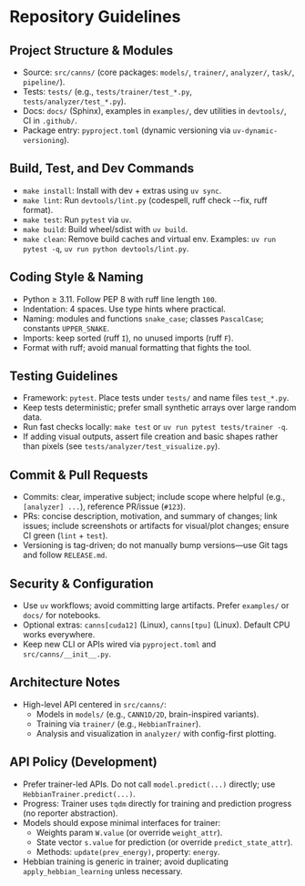# Repository Guidelines

## Project Structure & Modules
- Source: `src/canns/` (core packages: `models/`, `trainer/`, `analyzer/`, `task/`, `pipeline/`).
- Tests: `tests/` (e.g., `tests/trainer/test_*.py`, `tests/analyzer/test_*.py`).
- Docs: `docs/` (Sphinx), examples in `examples/`, dev utilities in `devtools/`, CI in `.github/`.
- Package entry: `pyproject.toml` (dynamic versioning via `uv-dynamic-versioning`).

## Build, Test, and Dev Commands
- `make install`: Install with dev + extras using `uv sync`.
- `make lint`: Run `devtools/lint.py` (codespell, ruff check --fix, ruff format).
- `make test`: Run `pytest` via `uv`.
- `make build`: Build wheel/sdist with `uv build`.
- `make clean`: Remove build caches and virtual env.
Examples: `uv run pytest -q`, `uv run python devtools/lint.py`.

## Coding Style & Naming
- Python ≥ 3.11. Follow PEP 8 with ruff line length `100`.
- Indentation: 4 spaces. Use type hints where practical.
- Naming: modules and functions `snake_case`; classes `PascalCase`; constants `UPPER_SNAKE`.
- Imports: keep sorted (ruff `I`), no unused imports (ruff `F`).
- Format with ruff; avoid manual formatting that fights the tool.

## Testing Guidelines
- Framework: `pytest`. Place tests under `tests/` and name files `test_*.py`.
- Keep tests deterministic; prefer small synthetic arrays over large random data.
- Run fast checks locally: `make test` or `uv run pytest tests/trainer -q`.
- If adding visual outputs, assert file creation and basic shapes rather than pixels (see `tests/analyzer/test_visualize.py`).

## Commit & Pull Requests
- Commits: clear, imperative subject; include scope where helpful (e.g., `[analyzer] ...`), reference PR/issue (`#123`).
- PRs: concise description, motivation, and summary of changes; link issues; include screenshots or artifacts for visual/plot changes; ensure CI green (`lint` + `test`).
- Versioning is tag-driven; do not manually bump versions—use Git tags and follow `RELEASE.md`.

## Security & Configuration
- Use `uv` workflows; avoid committing large artifacts. Prefer `examples/` or `docs/` for notebooks.
- Optional extras: `canns[cuda12]` (Linux), `canns[tpu]` (Linux). Default CPU works everywhere.
- Keep new CLI or APIs wired via `pyproject.toml` and `src/canns/__init__.py`.

## Architecture Notes
- High-level API centered in `src/canns/`:
  - Models in `models/` (e.g., `CANN1D/2D`, brain-inspired variants).
  - Training via `trainer/` (e.g., `HebbianTrainer`).
  - Analysis and visualization in `analyzer/` with config-first plotting.

## API Policy (Development)
- Prefer trainer-led APIs. Do not call `model.predict(...)` directly; use `HebbianTrainer.predict(...)`.
- Progress: Trainer uses `tqdm` directly for training and prediction progress (no reporter abstraction).
- Models should expose minimal interfaces for trainer:
  - Weights param `W.value` (or override `weight_attr`).
  - State vector `s.value` for prediction (or override `predict_state_attr`).
  - Methods: `update(prev_energy)`, property: `energy`.
- Hebbian training is generic in trainer; avoid duplicating `apply_hebbian_learning` unless necessary.
